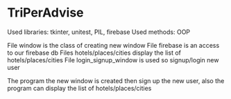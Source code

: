 # TriPerAdvise

Used libraries: tkinter, unitest, PIL, firebase
Used methods: OOP

File window is the class of creating new window
File firebase is an access to our firebase db
Files hotels/places/cities display the list of hotels/places/cities
File login_signup_window is used so signup/login new user

The program the new window is created then sign up the new user, also the program can display the list of hotels/places/cities
